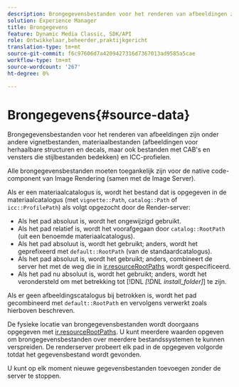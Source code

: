 ```yaml
---
description: Brongegevensbestanden voor het renderen van afbeeldingen zijn onder andere vignetbestanden, materiaalbestanden (afbeeldingen voor herhaalbare structuren en decals, maar ook bestanden met CAB's en vensters die stijlbestanden bedekken) en ICC-profielen.
solution: Experience Manager
title: Brongegevens
feature: Dynamic Media Classic, SDK/API
role: Ontwikkelaar,beheerder,praktijkgericht
translation-type: tm+mt
source-git-commit: f6c97606d7a4209427316d7367013ad9585a5cae
workflow-type: tm+mt
source-wordcount: '267'
ht-degree: 0%

---
```



# Brongegevens{#source-data}

Brongegevensbestanden voor het renderen van afbeeldingen zijn onder andere vignetbestanden, materiaalbestanden (afbeeldingen voor herhaalbare structuren en decals, maar ook bestanden met CAB&#39;s en vensters die stijlbestanden bedekken) en ICC-profielen.

Alle brongegevensbestanden moeten toegankelijk zijn voor de native code-component van Image Rendering (samen met de Image Server).

Als er een materiaalcatalogus is, wordt het bestand dat is opgegeven in de materiaalcatalogus (met `vignette::Path`, `catalog::Path` of `icc::ProfilePath`) als volgt opgezocht door de Render-server:

* Als het pad absoluut is, wordt het ongewijzigd gebruikt.
* Als het pad relatief is, wordt het voorafgegaan door `catalog::RootPath` (uit een benoemde materiaalcatalogus).
* Als het pad absoluut is, wordt het gebruikt; anders, wordt het geprefixeerd met `default::RootPath` (van de standaardcatalogus).
* Als het pad absoluut is, wordt het gebruikt; anders, combineert de server het met de weg die in [ir.resourceRootPaths](../../../../../../ir-api/server-admin/image-rendering-api-ref/c-ir-server-administration/c-ir-configuration-settings-reference/c-ir-resource-root-folders.md#concept-39a34d2239934079bb396e1bf568a9c2) wordt gespecificeerd.
* Als het pad nu absoluut is, wordt het gebruikt; anders, wordt het verondersteld om met betrekking tot [!DNL *[!DNL install_folder]*] te zijn.

Als er geen afbeeldingscatalogus bij betrokken is, wordt het pad gecombineerd met `default::RootPath` en vervolgens verwerkt zoals hierboven beschreven.

De fysieke locatie van brongegevensbestanden wordt doorgaans opgegeven met [ir.resourceRootPaths](../../../../../../ir-api/server-admin/image-rendering-api-ref/c-ir-server-administration/c-ir-configuration-settings-reference/c-ir-resource-root-folders.md#concept-39a34d2239934079bb396e1bf568a9c2). U kunt meerdere waarden opgeven om brongegevensbestanden over meerdere bestandssystemen te kunnen verspreiden. De renderserver probeert elk pad in de opgegeven volgorde totdat het gegevensbestand wordt gevonden.

U kunt op elk moment nieuwe gegevensbestanden toevoegen zonder de server te stoppen.
